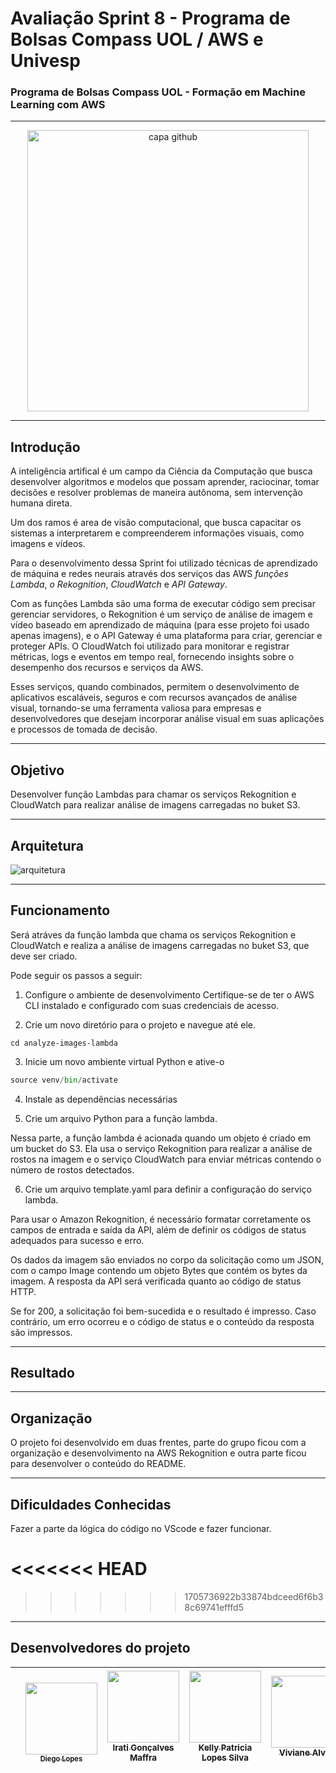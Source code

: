 # Avaliação Sprint 8 - Programa de Bolsas Compass UOL / AWS e Univesp
###  Programa de Bolsas Compass UOL - Formação em Machine Learning com AWS
***
<div align="center">
 <img src= "https://github.com/Compass-pb-aws-2023-Univesp/sprint-8-pb-aws-univesp/assets/88354075/64187a38-281e-4287-afcc-dd9ec97be1ff" alt="capa github" 
  width="450"/>
</div>



***
 
## Introdução 

A inteligência artifical é um campo da Ciência da Computação que busca desenvolver algoritmos e modelos que possam aprender, raciocinar, tomar decisões e resolver problemas de maneira autônoma, sem intervenção humana direta.

Um dos ramos é area de visão computacional, que busca capacitar os sistemas a interpretarem e compreenderem informações visuais, como imagens e vídeos.

Para o desenvolvimento dessa Sprint foi utilizado técnicas de aprendizado de máquina e redes neurais através dos serviços das AWS  *funções Lambda*, *o Rekognition*, *CloudWatch* e *API Gateway*. 

Com as funções Lambda são uma forma de executar código sem precisar gerenciar servidores, o Rekognition é um serviço de análise de imagem e vídeo baseado em aprendizado de máquina (para esse projeto foi usado apenas imagens), e o API Gateway é uma plataforma para criar, gerenciar e proteger APIs.
O CloudWatch foi utilizado para monitorar e registrar métricas, logs e eventos em tempo real, fornecendo insights sobre o desempenho dos recursos e serviços da AWS.

Esses serviços, quando combinados, permitem o desenvolvimento de aplicativos escaláveis, seguros e com recursos avançados de análise visual, tornando-se uma ferramenta valiosa para empresas e desenvolvedores que desejam incorporar análise visual em suas aplicações e processos de tomada de decisão.




****

## Objetivo

Desenvolver função Lambdas para chamar os serviços Rekognition e CloudWatch para realizar análise de imagens carregadas no buket S3.
***

## Arquitetura

![arquitetura](https://github.com/Compass-pb-aws-2023-Univesp/sprint-8-pb-aws-univesp/assets/117780664/109a28e6-334f-4187-8631-61eea5403b4d)

***
## Funcionamento 

Será atráves da função lambda que chama os serviços Rekognition e CloudWatch e realiza a análise de imagens carregadas no buket S3, que deve ser criado.

Pode seguir os passos a seguir:

1. Configure o ambiente de desenvolvimento
Certifique-se de ter o AWS CLI instalado e configurado com suas credenciais de acesso.

2. Crie um novo diretório para o projeto e navegue até ele.

```mkdir analyze-images-lambda
cd analyze-images-lambda
```
3. Inicie um novo ambiente virtual Python e ative-o

```python -m venv venv
source venv/bin/activate
```
4. Instale as dependências necessárias

5. Crie um arquivo Python para a função lambda.

Nessa parte, a função lambda é acionada quando um objeto é criado em um bucket do S3. Ela usa o serviço Rekognition para realizar a análise de rostos na imagem e o serviço CloudWatch para enviar métricas contendo o número de rostos detectados.

6. Crie um arquivo template.yaml para definir a configuração do serviço lambda.

Para usar o Amazon Rekognition, é necessário formatar corretamente os campos de entrada e saída da API, além de definir os códigos de status adequados para sucesso e erro. 

Os dados da imagem são enviados no corpo da solicitação como um JSON, com o campo Image contendo um objeto Bytes que contém os bytes da imagem. 
A resposta da API será verificada quanto ao código de status HTTP.

Se for 200, a solicitação foi bem-sucedida e o resultado é impresso. Caso contrário, um erro ocorreu e o código de status e o conteúdo da resposta são impressos.


****

## Resultado 
*** 
## Organização

O projeto foi desenvolvido em duas frentes, parte do grupo ficou com a organização e desenvolvimento na AWS Rekognition e outra parte ficou para desenvolver o conteúdo do README. 

*** 

## Dificuldades Conhecidas

Fazer a parte da lógica do código no VScode e fazer funcionar. 



<<<<<<< HEAD
=======

>>>>>>> 1705736922b33874bdceed6f6b38c69741efffd5
***
## Desenvolvedores do projeto

||<br><sub>  [<img src="https://avatars.githubusercontent.com/u/96358027?v=4"  width=115><br><sub>Diego Lopes </sub>](https://github.com/Diegox0301) | [<img src="https://avatars.githubusercontent.com/u/124359272?v=4" width=115><br><sub>Irati Gonçalves Maffra</sub>](https://github.com/IratiMaffra) | [<img src="https://avatars.githubusercontent.com/u/88354075?v=4" width=115><br><sub>Kelly Patricia Lopes Silva</sub>](https://github.com/KellyPLSilva) | [<img src="https://avatars.githubusercontent.com/u/117780664?v=4" width=115><br><sub>Viviane Alves</sub>](https://github.com/Vivianes86) |
| :---: | :---: | :---: |:---: |:---: |

